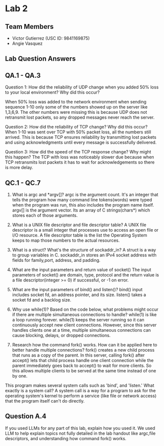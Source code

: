 # Lab 2

## Team Members
- Victor Gutierrez (USC ID: 9841169875)
- Angie Vasquez

## Lab Question Answers

## QA.1 - QA.3
Question 1: How did the reliability of UDP change when you added 50% loss to your local
environment? Why did this occur?

When 50% loss was added to the network environment when sending sequence 1-10 only some of the numbers showed up on the server like 1,3,6,9. The other numbers were missing this is because UDP does not retransmit lost packets, so any dropped messages never reach the server.

Question 2: How did the reliability of TCP change? Why did this occur?
When 1-10 was sent over TCP with 50% packet loss, all the numbers still arrived. This is because TCP ensures reliability by transmitting lost packets and using acknowledgments until every message is successfully delivered.

Question 3: How did the speed of the TCP response change? Why might this happen?
The TCP with loss was noticeably slower due because when TCP retransmits lost packets it has to wait for acknowledgements so there is more delay.

## QC.1 - QC.7
1. What is argc and \*argv[]?
  argc is the argument count. It's an integer that tells the program how many command line tokens(words) were typed when the program was run, this also includes the program name itself.
  argv[] is the argument vector. Its an array of C strings(chars*) which stores each of those arguments.

 2. What is a UNIX file descriptor and file descriptor table?
 A UNIX file descriptor is a small integer that processes use to access an open file or I/O resource.
 A file descriptor table is the list the Operating System keeps to map those numbers to the actual resources.

 3. What is a struct? What's the structure of sockaddr_in?
   A struct is a way to group variables in C.
   sockaddr_in stores an IPv4 socket address with fields for family,port, address, and padding.

4. What are the input parameters and return value of socket()
    The input parameters of socket() are domain, type, protocol and the return value is a file
	 descriptor(integer >= 0) if successful, or -1 on error.

5. What are the input parameters of bind() and listen()?
     bind() input includes socket fd, an address pointer, and its size.
	 listen() takes a socket fd and a backlog size.
       
6.  Why use while(1)? Based on the code below, what problems might occur if there are multiple simultaneous connections to handle?
       while(1) is like a loop running forever. while(1) keeps the server running so it can continuously accept new client connections. However, since this server handles clients one at a time, multiple simultaneous connections can cause blocking, delays, or dropped connections.

7. Research how the command fork() works. How can it be applied here to better handle multiple connections?
       fork() creates a new child process that runs as a copy of the parent. In this server, calling fork() after accept() lets that child process handle one client connection while the parent immediately goes back to accept() to wait for more clients. 
      So this allows multiple clients to be served at the same time instead of one by one.

This program makes several system calls such as 'bind', and 'listen.' What exactly is a system call?
 A system call is a way for a program to ask for the operating system's kernel to perform a service (like file or network access) that the program itself can't do directly.

 ## Question A.4 
 If you used LLMs for any part of this lab, explain how you used it.
 We used LLM to help explain topics not fully detailed in the lab handout like argc,file descriptors, and understanding how command fork() works.

